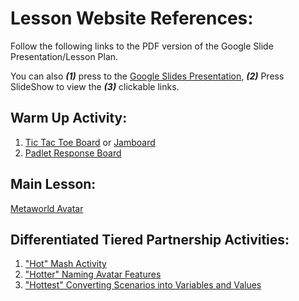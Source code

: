 # Lesson Website References: 
Follow the following links to the PDF version of the Google Slide Presentation/Lesson Plan. 

You can also **_(1)_** press to the [Google Slides Presentation](https://docs.google.com/presentation/d/12_Owxxm1XFR9uPe75qpIAwIjL-PbeTbcJu4_GqA7u4U/edit?usp=sharing), **_(2)_** Press SlideShow to view the **_(3)_** clickable links. 

## **Warm Up Activity:** 
1. [Tic Tac Toe Board](https://editor.p5js.org/cs4all/sketches/Bk3TOJzlE) or [Jamboard](https://jamboard.google.com/d/1yVV9ApFn8CqR8OX-tDNyQ3ghFcitmKIoPWZxccVhyAM/edit?usp=sharing)
3. [Padlet Response Board](https://padlet.com/mbest41/b3mohsqeo1vf5xvm)
                  
                  
## **Main Lesson:** 
[Metaworld Avatar](https://www.gaiaonline.com/quickreg/?v=c&&redirect=https%3A%2F%2Fwww.gaiaonline.com%2Favatar%2F)



## **Differentiated Tiered Partnership Activities:** 
1. ["Hot" Mash Activity](https://kami.app/r9p-aJR-2CE-gsi)
2. ["Hotter" Naming Avatar Features](https://docs.google.com/presentation/d/1AQ6RYwmNy5rrJUdrBJP5abcqRmjOSMTisui5xYOa8Ww/edit?usp=sharing)                             
3. ["Hottest" Converting Scenarios into Variables and Values](https://docs.google.com/document/d/1KiJT2ExAjUw42K5EsqxQT1y_8mrCvYVRd6NmxJWo_qw/edit?usp=sharing)
